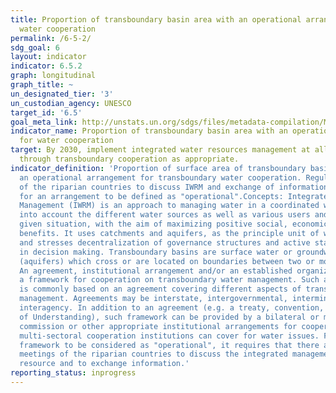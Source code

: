 ```yaml
---
title: Proportion of transboundary basin area with an operational arrangement for
  water cooperation
permalink: /6-5-2/
sdg_goal: 6
layout: indicator
indicator: 6.5.2
graph: longitudinal
graph_title: ~
un_designated_tier: '3'
un_custodian_agency: UNESCO
target_id: '6.5'
goal_meta_link: http://unstats.un.org/sdgs/files/metadata-compilation/Metadata-Goal-6.pdf
indicator_name: Proportion of transboundary basin area with an operational arrangement
  for water cooperation
target: By 2030, implement integrated water resources management at all levels, including
  through transboundary cooperation as appropriate.
indicator_definition: 'Proportion of surface area of transboundary basins that have
  an operational arrangement for transboundary water cooperation. Regular meetings
  of the riparian countries to discuss IWRM and exchange of information are required
  for an arrangement to be defined as "operational".Concepts: Integrated Water Resources
  Management (IWRM) is an approach to managing water in a coordinated way. It takes
  into account the different water sources as well as various users and uses in a
  given situation, with the aim of maximizing positive social, economic and environmental
  benefits. It uses catchments and aquifers, as the principle unit of water management,
  and stresses decentralization of governance structures and active stakeholder participation
  in decision making. Transboundary basins are surface water or groundwater basins
  (aquifers) which cross or are located on boundaries between two or more States.
  An agreement, institutional arrangement and/or an established organization provides
  a framework for cooperation on transboundary water management. Such a framework
  is commonly based on an agreement covering different aspects of transboundary water
  management. Agreements may be interstate, intergovernmental, interministerial or
  interagency. In addition to an agreement (e.g. a treaty, convention, Memorandum
  of Understanding), such framework can be provided by a bilateral or multilateral
  commission or other appropriate institutional arrangements for cooperation. Furthermore,
  multi-sectoral cooperation institutions can cover for water issues. For a cooperation
  framework to be considered as "operational", it requires that there are regular
  meetings of the riparian countries to discuss the integrated management of the water
  resource and to exchange information.'
reporting_status: inprogress
---
```

